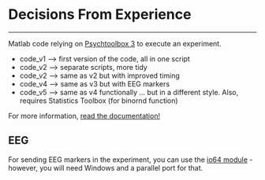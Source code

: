 # Decisions From Experience
---
Matlab code relying on [Psychtoolbox 3](http://psychtoolbox.org) to execute an experiment.

- code_v1 --> first version of the code, all in one script
- code_v2 --> separate scripts, more tidy
- code_v2 --> same as v2 but with improved timing
- code_v4 --> same as v3 but with EEG markers
- code_v5 --> same as v4 functionally ... but in a different style. Also, requires Statistics Toolbox (for binornd function)


For more information, [read the documentation!](documentation/DFE_docu.pdf)

## EEG

For sending EEG markers in the experiment, you can use the [io64 module](http://apps.usd.edu/coglab/psyc770/IO64.html) - however, you will need Windows and a parallel port for that.
